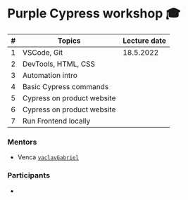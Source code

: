 # Purple Cypress workshop 🎓

| #  | Topics                                             | Lecture date |
|----|----------------------------------------------------|--------------|
| 1  | VSCode, Git                                        | 18.5.2022 |
| 2  | DevTools, HTML, CSS                                |      |
| 3  | Automation intro                                   |      |
| 4  | Basic Cypress commands                             |      |
| 5  | Cypress on product website                         |      |
| 6  | Cypress on product website                         |      |
| 7  | Run Frontend locally                               |      |

### Mentors

* Venca [`vaclavGabriel`](https://github.com/vaclavGabriel/)

### Participants

* 

